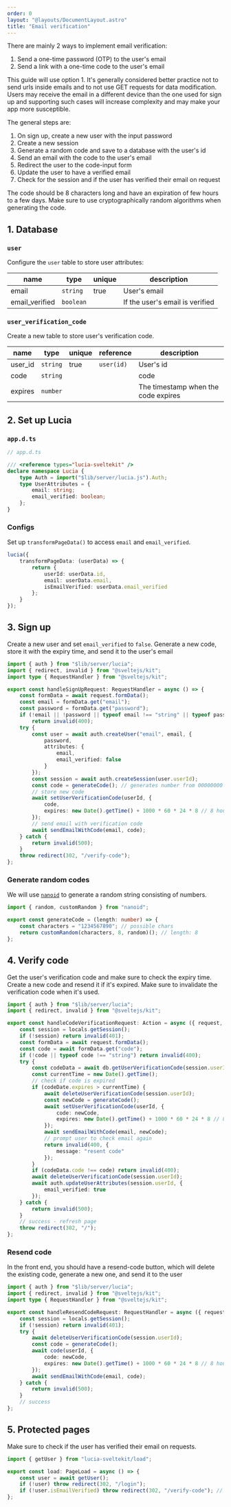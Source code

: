 ```yaml
---
order: 0
layout: "@layouts/DocumentLayout.astro"
title: "Email verification"
---
```


There are mainly 2 ways to implement email verification:

1. Send a one-time password (OTP) to the user's email
2. Send a link with a one-time code to the user's email

This guide will use option 1. It's generally considered better practice not to send urls inside emails and to not use GET requests for data modification. Users may receive the email in a different device than the one used for sign up and supporting such cases will increase complexity and may make your app more susceptible.

The general steps are:

1. On sign up, create a new user with the input password
2. Create a new session
3. Generate a random code and save to a database with the user's id
4. Send an email with the code to the user's email
5. Redirect the user to the code-input form
6. Update the user to have a verified email
7. Check for the session and if the user has verified their email on request

The code should be 8 characters long and have an expiration of few hours to a few days. Make sure to use cryptographically random algorithms when generating the code.

## 1. Database

### `user`

Configure the `user` table to store user attributes:

| name           | type      | unique | description                     |
| -------------- | --------- | ------ | ------------------------------- |
| email          | `string`  | true   | User's email                    |
| email_verified | `boolean` |        | If the user's email is verified |

### `user_verification_code`

Create a new table to store user's verification code.

| name    | type     | unique | reference  | description                         |
| ------- | -------- | ------ | ---------- | ----------------------------------- |
| user_id | `string` | true   | `user(id)` | User's id                           |
| code    | `string` |        |            | code                                |
| expires | `number` |        |            | The timestamp when the code expires |

## 2. Set up Lucia

### `app.d.ts`

```ts
// app.d.ts

/// <reference types="lucia-sveltekit" />
declare namespace Lucia {
	type Auth = import("$lib/server/lucia.js").Auth;
	type UserAttributes = {
		email: string;
		email_verified: boolean;
	};
}
```

### Configs

Set up `transformPageData()` to access `email` and `email_verified`.

```ts
lucia({
	transformPageData: (userData) => {
		return {
			userId: userData.id,
			email: userData.email,
			isEmailVerified: userData.email_verified
		};
	}
});
```

## 3. Sign up

Create a new user and set `email_verified` to `false`. Generate a new code, store it with the expiry time, and send it to the user's email

```ts
import { auth } from "$lib/server/lucia";
import { redirect, invalid } from "@sveltejs/kit";
import type { RequestHandler } from "@sveltejs/kit";

export const handleSignUpRequest: RequestHandler = async () => {
	const formData = await request.formData();
	const email = formData.get("email");
	const password = formData.get("password");
	if (!email || !password || typeof email !== "string" || typeof password !== "string")
		return invalid(400);
	try {
		const user = await auth.createUser("email", email, {
			password,
			attributes: {
				email,
				email_verified: false
			}
		});
		const session = await auth.createSession(user.userId);
		const code = generateCode(); // generates number from 00000000 ~ 99999999
		// store new code
		await setUserVerificationCode(userId, {
			code,
			expires: new Date().getTime() + 1000 * 60 * 24 * 8 // 8 hours expiration
		});
		// send email with verification code
		await sendEmailWithCode(email, code);
	} catch {
		return invalid(500);
	}
	throw redirect(302, "/verify-code");
};
```

### Generate random codes

We will use [`nanoid`](https://github.com/ai/nanoid) to generate a random string consisting of numbers.

```ts
import { random, customRandom } from "nanoid";

export const generateCode = (length: number) => {
	const characters = "1234567890"; // possible chars
	return customRandom(characters, 8, random)(); // length: 8
};
```

## 4. Verify code

Get the user's verification code and make sure to check the expiry time. Create a new code and resend it if it's expired. Make sure to invalidate the verification code when it's used.

```ts
import { auth } from "$lib/server/lucia";
import { redirect, invalid } from "@sveltejs/kit";

export const handleCodeVerificationRequest: Action = async ({ request, locals }) => {
	const session = locals.getSession();
	if (!session) return invalid(401);
	const formData = await request.formData();
	const code = await formData.get("code");
	if (!code || typeof code !== "string") return invalid(400);
	try {
		const codeData = await db.getUserVerificationCode(session.userId);
		const currentTime = new Date().getTime();
		// check if code is expired
		if (codeDate.expires > currentTime) {
			await deleteUserVerificationCode(session.userId);
			const newCode = generateCode();
			await setUserVerificationCode(userId, {
				code: newCode,
				expires: new Date().getTime() + 1000 * 60 * 24 * 8 // 8 hours expiration
			});
			await sendEmailWithCode(email, newCode);
			// prompt user to check email again
			return invalid(400, {
				message: "resent code"
			});
		}
		if (codeData.code !== code) return invalid(400);
		await deleteUserVerificationCode(session.userId);
		await auth.updateUserAttributes(session.userId, {
			email_verified: true
		});
	} catch {
		return invalid(500);
	}
	// success - refresh page
	throw redirect(302, "/");
};
```

### Resend code

In the front end, you should have a resend-code button, which will delete the existing code, generate a new one, and send it to the user

```ts
import { auth } from "$lib/server/lucia";
import { redirect, invalid } from "@sveltejs/kit";
import type { RequestHandler } from "@sveltejs/kit";

export const handleResendCodeRequest: RequestHandler = async ({ request, locals }) => {
	const session = locals.getSession();
	if (!session) return invalid(401);
	try {
		await deleteUserVerificationCode(session.userId);
		const code = generateCode();
		await code(userId, {
			code: newCode,
			expires: new Date().getTime() + 1000 * 60 * 24 * 8 // 8 hours expiration
		});
		await sendEmailWithCode(email, code);
	} catch {
		return invalid(500);
	}
	// success
};
```

## 5. Protected pages

Make sure to check if the user has verified their email on requests.

```ts
import { getUser } from "lucia-sveltekit/load";

export const load: PageLoad = async () => {
	const user = await getUser();
	if (!user) throw redirect(302, "/login");
	if (!user.isEmailVerified) throw redirect(302, "/verify-code"); // to code verification page
};
```
